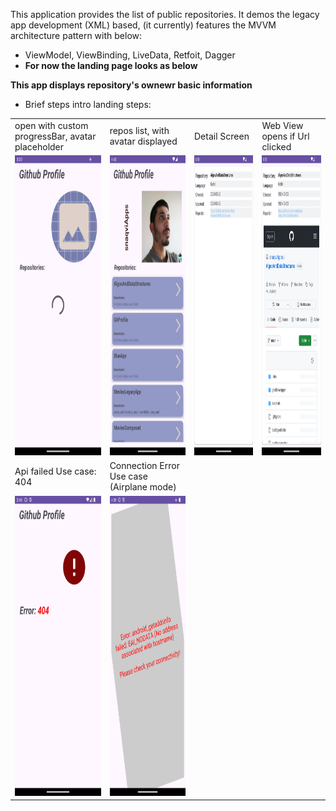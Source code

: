 This application provides the list of public repositories. It demos the legacy app development (XML) based, (it currently) features the MVVM architecture pattern with below:
- ViewModel, ViewBinding, LiveData, Retfoit, Dagger
- **For now the landing page looks as below**

**This app displays repository's ownewr basic information**



- Brief steps intro landing steps:

<table>
  <tr>
     <td>open with custom progressBar, avatar placeholder</td>
     <td>repos list, with avatar displayed</td>
     <td>Detail Screen</td>
     <td> Web View opens if Url clicked </td>
  </tr>
  <tr>
    <td><img src="screenshots/image_progressBar_Main.png" width=270 height=480></td>
    <td><img src="screenshots/image_main_screen.png" width=270 height=480></td>
    <td><img src="screenshots/image_details_hyperLink.png" width=270 height=480></td>
    <td><img src="screenshots/image_details_and_webView.png" width=270 height=480></td>
<tr>
    <td> Api failed Use case: 404 </td>
    <td> Connection Error Use case (Airplane mode) </td>
</tr>
<tr>
    <td><img src="screenshots/image_api_error_404.png" width=270 height=480></td>
    <td><img src="screenshots/connectivity_error.png" width=270 height=480></td>
</tr> 


 </table>

